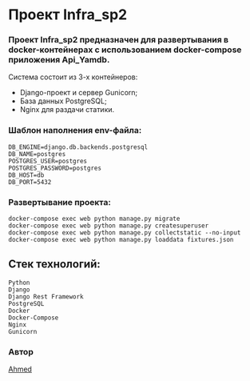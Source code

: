# Проект Infra_sp2

### Проект Infra_sp2 предназначен для развертывания в docker-контейнерах с использованием docker-compose приложения Api_Yamdb.  
Система состоит из 3-х контейнеров:
- Django-проект и сервер Gunicorn;
- База данных PostgreSQL;
- Nginx для раздачи статики.
 
### Шаблон наполнения env-файла:
```
DB_ENGINE=django.db.backends.postgresql
DB_NAME=postgres
POSTGRES_USER=postgres
POSTGRES_PASSWORD=postgres 
DB_HOST=db
DB_PORT=5432 
```
### Развертывание проекта:
```
docker-compose exec web python manage.py migrate
docker-compose exec web python manage.py createsuperuser
docker-compose exec web python manage.py collectstatic --no-input 
docker-compose exec web python manage.py loaddata fixtures.json
```
## Стек технологий:
```
Python
Django
Django Rest Framework
PostgreSQL
Docker
Docker-Compose
Nginx
Gunicorn
```
### Автор
[Ahmed](https://github.com/ahma09)
